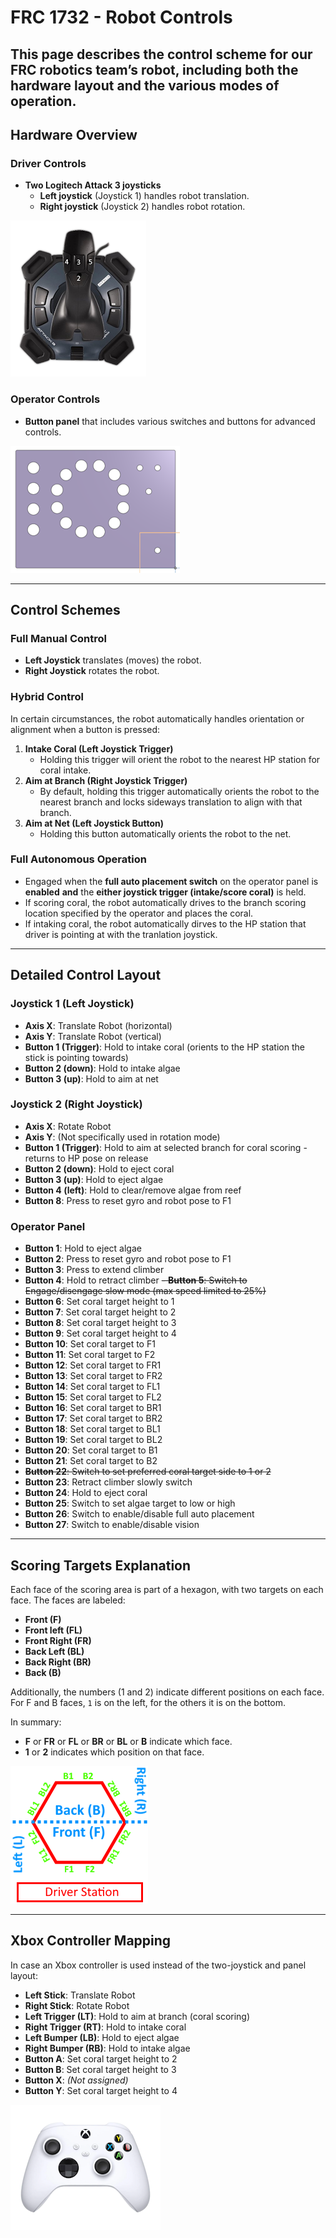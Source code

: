 # FRC 1732 - Robot Controls

This page describes the control scheme for our FRC robotics team’s robot, including both the hardware layout and the various modes of operation.
---
## Hardware Overview

### Driver Controls
- **Two Logitech Attack 3 joysticks**
  - **Left joystick** (Joystick 1) handles robot translation.
  - **Right joystick** (Joystick 2) handles robot rotation.

![My Image](images/attack3.png)

### Operator Controls
- **Button panel** that includes various switches and buttons for advanced controls.

![My Image](images/operatorPanel.png)

---
## Control Schemes

### Full Manual Control
- **Left Joystick** translates (moves) the robot.
- **Right Joystick** rotates the robot.

### Hybrid Control
In certain circumstances, the robot automatically handles orientation or alignment when a button is pressed:

1. **Intake Coral (Left Joystick Trigger)**
   - Holding this trigger will orient the robot to the nearest HP station for coral intake.
2. **Aim at Branch (Right Joystick Trigger)**
   - By default, holding this trigger automatically orients the robot to the nearest branch and locks sideways translation to align with that branch.
3. **Aim at Net (Left Joystick Button)**
   - Holding this button automatically orients the robot to the net.

### Full Autonomous Operation
- Engaged when the **full auto placement switch** on the operator panel is **enabled** **and** the **either joystick trigger (intake/score coral)** is held.
- If scoring coral, the robot automatically drives to the branch scoring location specified by the operator and places the coral.
- If intaking coral, the robot automatically dirves to the HP station that driver is pointing at with the tranlation joystick.

---
## Detailed Control Layout

### Joystick 1 (Left Joystick)
- **Axis X**: Translate Robot (horizontal)
- **Axis Y**: Translate Robot (vertical)
- **Button 1 (Trigger)**: Hold to intake coral (orients to the HP station the stick is pointing towards)
- **Button 2 (down)**: Hold to intake algae
- **Button 3 (up)**: Hold to aim at net

### Joystick 2 (Right Joystick)
- **Axis X**: Rotate Robot
- **Axis Y**: (Not specifically used in rotation mode)
- **Button 1 (Trigger)**: Hold to aim at selected branch for coral scoring - returns to HP pose on release
- **Button 2 (down)**: Hold to eject coral
- **Button 3 (up)**: Hold to eject algae
- **Button 4 (left)**: Hold to clear/remove algae from reef
- **Button 8**: Press to reset gyro and robot pose to F1

### Operator Panel
- **Button 1**: Hold to eject algae
- **Button 2**: Press to reset gyro and robot pose to F1
- **Button 3**: Press to extend climber
- **Button 4**: Hold to retract climber
~~- **Button 5**: Switch to Engage/disengage slow mode (max speed limited to 25%)~~
- **Button 6**: Set coral target height to 1
- **Button 7**: Set coral target height to 2
- **Button 8**: Set coral target height to 3
- **Button 9**: Set coral target height to 4
- **Button 10**: Set coral target to F1
- **Button 11**: Set coral target to F2
- **Button 12**: Set coral target to FR1
- **Button 13**: Set coral target to FR2
- **Button 14**: Set coral target to FL1
- **Button 15**: Set coral target to FL2
- **Button 16**: Set coral target to BR1
- **Button 17**: Set coral target to BR2
- **Button 18**: Set coral target to BL1
- **Button 19**: Set coral target to BL2
- **Button 20**: Set coral target to B1
- **Button 21**: Set coral target to B2
- ~~**Button 22**: Switch to set preferred coral target side to 1 or 2~~
- **Button 23**: Retract climber slowly switch
- **Button 24**: Hold to eject coral
- **Button 25**: Switch to set algae target to low or high
- **Button 26**: Switch to enable/disable full auto placement
- **Button 27**: Switch to enable/disable vision

---
## Scoring Targets Explanation

Each face of the scoring area is part of a hexagon, with two targets on each face. The faces are labeled:
- **Front (F)**
- **Front left (FL)**
- **Front Right (FR)**
- **Back Left (BL)**
- **Back Right (BR)**
- **Back (B)**

Additionally, the numbers (1 and 2) indicate different positions on each face. For F and B faces, `1` is on the left, for the others it is on the bottom.

In summary:
- **F** or **FR** or **FL** or **BR** or **BL** or **B** indicate which face.
- **1** or **2** indicates which position on that face.

![My Image](images/reef.png)

---
## Xbox Controller Mapping
In case an Xbox controller is used instead of the two-joystick and panel layout:

- **Left Stick**: Translate Robot
- **Right Stick**: Rotate Robot
- **Left Trigger (LT)**: Hold to aim at branch (coral scoring)
- **Right Trigger (RT)**: Hold to intake coral
- **Left Bumper (LB)**: Hold to eject algae
- **Right Bumper (RB)**: Hold to intake algae
- **Button A**: Set coral target height to 2
- **Button B**: Set coral target height to 3
- **Button X**: _(Not assigned)_
- **Button Y**: Set coral target height to 4

![My Image](images/controller.png)

